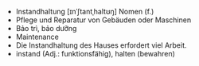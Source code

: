 - Instandhaltung [ɪnˈʃtantˌhaltʊŋ] Nomen (f.)	
- Pflege und Reparatur von Gebäuden oder Maschinen
- Bảo trì, bảo dưỡng	
- Maintenance
- Die Instandhaltung des Hauses erfordert viel Arbeit.	
- instand (Adj.: funktionsfähig), halten (bewahren)